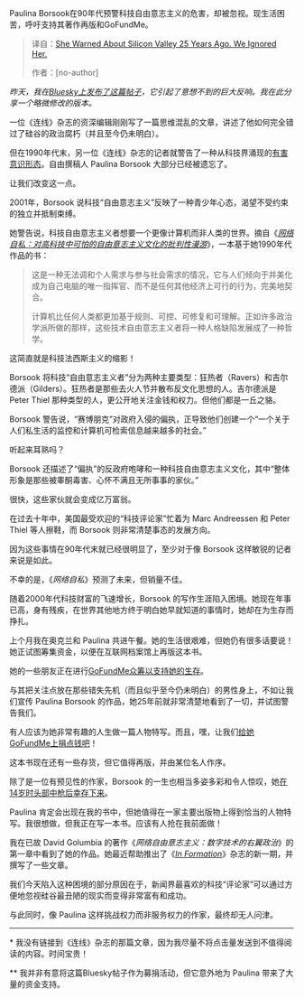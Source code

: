 <!--
title: 25年前她预警硅谷，我们为何置若罔闻？
cover: https://www.thenerdreich.com/content/images/2025/09/NEW.111113.Borsook-1.webp
summary: Paulina Borsook在90年代预警科技自由意志主义的危害，却被忽视。现生活困苦，呼吁支持其著作再版和GoFundMe。
-->

Paulina Borsook在90年代预警科技自由意志主义的危害，却被忽视。现生活困苦，呼吁支持其著作再版和GoFundMe。

> 译自：[She Warned About Silicon Valley 25 Years Ago. We Ignored Her.](https://www.thenerdreich.com/she-warned-about-silicon-valley-25-years-ago-we-ignored-her/)
> 
> 作者：[no-author]

*昨天，我在*[*Bluesky上发布了这篇帖子*](https://bsky.app/profile/gilduran.com/post/3lzm3dyh5js27?ref=thenerdreich.com)*，它引起了意想不到的巨大反响。我在此分享一个略微修改的版本。*

一位《连线》杂志的资深编辑刚刚写了一篇思维混乱的文章，讲述了他如何完全错过了硅谷的政治腐朽（并且至今仍未明白）。

但在1990年代末，另一位《连线》杂志的记者就警告了一种从科技界涌现的[有害意识形态](https://www.motherjones.com/politics/1996/07/cyberselfish/?ref=thenerdreich.com)。自由撰稿人 Paulina Borsook 大部分已经被遗忘了。

让我们改变这一点。

2001年，Borsook 说科技“自由意志主义”反映了一种青少年心态，渴望不受约束的独立并抵制束缚。

她警告说，科技自由意志主义者想要一个更像计算机而非人类的世界。摘自《[*网络自私：对高科技中可怕的自由意志主义文化的批判性漫游*](https://www.penguinrandomhouse.com/books/16274/cyberselfish-by-pauline-borsook/?ref=thenerdreich.com)》，一本基于她1990年代作品的书：

> 这是一种无法调和个人需求与参与社会需求的情况，它与人们倾向于并美化成为自己电脑的唯一指挥官、而不是任何其他经济上可行的行为，完美地契合。
>
> 计算机比任何人类都更加基于规则、可控、可修复和可理解。正如许多政治学派所做的那样，这些技术自由意志主义者将一种人格缺陷发展成了一种哲学。

这简直就是科技法西斯主义的缩影！

Borsook 将科技“自由意志主义者”分为两种主要类型：狂热者（Ravers）和吉尔德派（Gilders）。狂热者是那些去火人节并散布反文化思想的人。吉尔德派是 Peter Thiel 那种类型的人，更公开地关注金钱和权力。但他们都是一丘之貉。

Borsook 警告说，“赛博朋克”对政府入侵的偏执，正导致他们创建一个“一个关于人们私生活的监控和计算机可检索信息越来越多的社会。”

听起来耳熟吗？

Borsook 还描述了“偏执”的反政府咆哮和一种科技自由意志主义文化，其中“整体形象是那些被睾酮毒害、心怀不满且无所事事的家伙。”

很快，这些家伙就会变成亿万富翁。

在过去十年中，美国最受欢迎的“科技评论家”忙着为 Marc Andreessen 和 Peter Thiel 等人擦鞋，而 Borsook 则非常清楚事态的发展方向。

因为这些事情在90年代末就已经很明显了，至少对于像 Borsook 这样敏锐的记者来说是如此。

不幸的是，《*网络自私*》预测了未来，但销量不佳。

随着2000年代科技财富的飞速增长，Borsook 的写作生涯陷入困境。她现在年事已高，身有残疾，在世界其他地方终于明白她早就知道的事情时，她却在为生存而挣扎。

上个月我在奥克兰和 Paulina 共进午餐。她的生活很艰难，但她仍有很多话要说！她正试图筹集资金，以便在互联网档案馆上再版这本书。

她的一些朋友正在进行[GoFundMe众筹以支持她的生存](https://www.gofundme.com/f/support-for-paulina-disabled-writer-artist-and-activist?ref=thenerdreich.com)。

与其把关注点放在那些错失先机（而且似乎至今仍未明白）的男性身上，不如让我们宣传 Paulina Borsook 的作品，她25年前就非常清楚地看到了一切，并试图警告我们。

有人应该为她非常有趣的人生做一篇人物特写。而且，嘿，让我们[给她GoFundMe上捐点钱吧](https://www.gofundme.com/f/support-for-paulina-disabled-writer-artist-and-activist?ref=thenerdreich.com)！

这本书现在还有一些存货，但它值得再版，并由某位名人作序。

除了是一位有预见性的作家，Borsook 的一生也相当多姿多彩和令人惊叹，她[在14岁时头部中枪后幸存下来](https://stanforddaily.com/2013/11/11/paulina-borsook-shares-thoughts-on-her-my-life-as-a-ghost-project/?ref=thenerdreich.com)。

Paulina 肯定会出现在我的书中，但她值得在一家主要出版物上得到恰当的人物特写。我很想做，但我正在写一本书。应该有人抢在我前面做！

我在已故 David Golumbia 的著作《*网络自由意志主义：数字技术的右翼政治*》的第一章中看到了她的作品。她最近帮助推出了《[*In Formation*](https://magculture.com/products/in-formation-3?srsltid=AfmBOoqPySmliRS4lilcbRybTtzbFBa58GqErRcbq6hbndLMpwry8EAn&ref=thenerdreich.com)》杂志的新一期，并撰写了一些文章。

我们今天陷入这种困境的部分原因在于，新闻界最喜欢的科技“评论家”可以通过方便地忽视硅谷最丑陋的现实而变得非常富有和成功。

与此同时，像 Paulina 这样挑战权力而非服务权力的作家，最终却无人问津。

---

\* 我没有链接到《连线》杂志的那篇文章，因为我尽量不将点击量发送到不值得阅读的内容。时间宝贵！

\*\* 我并非有意将这篇Bluesky帖子作为募捐活动，但它意外地为 Paulina 带来了大量的资金支持。